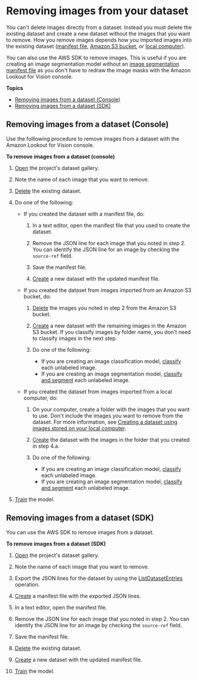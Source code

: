 # Removing images from your dataset<a name="edit-dataset-remove-images"></a>

You can't delete images directly from a dataset\. Instead you must delete the existing dataset and create a new dataset without the images that you want to remove\. How you remove images depends how you imported images into the existing dataset \([manifest file](create-dataset-use-manifest.md), [Amazon S3 bucket](create-dataset-s3.md), or [local computer](create-dataset-computer-upload.md)\)\. 

You can also use the AWS SDK to remove images\. This is useful if you are creating an image segmentation model without an [image segmentation manifest file](manifest-file-segmentation.md) as you don't have to redraw the image masks with the Amazon Lookout for Vision console\. 



**Topics**
+ [Removing images from a dataset \(Console\)](#edit-dataset-remove-images-console)
+ [Removing images from a dataset \(SDK\)](#edit-dataset-remove-images-sdk)

## Removing images from a dataset \(Console\)<a name="edit-dataset-remove-images-console"></a>

Use the folllowing procedure to remove images from a dataset with the Amazon Lookout for Vision console\.

**To remove images from a dataset \(console\)**

1. [Open](view-datasets.md) the project's dataset gallery\.

1. Note the name of each image that you want to remove\.

1. [Delete](delete-dataset.md) the existing dataset\.

1. Do one of the following:
   + If you created the dataset with a manifest file, do:

     1. In a text editor, open the manifest file that you used to create the dataset\.

     1. Remove the JSON line for each image that you noted in step 2\. You can identify the JSON line for an image by checking the `source-ref` field\.

     1. Save the manifest file\.

     1. [Create](create-dataset-use-manifest.md) a new dataset with the updated manifest file\.
   + If you created the dataset from images imported from an Amazon S3 bucket, do:

     1. [Delete](https://docs.aws.amazon.com/AmazonS3/latest/userguide/delete-objects.html) the images you noted in step 2 from the Amazon S3 bucket\.

     1. [Create](create-dataset-s3.md) a new dataset with the remaining images in the Amazon S3 bucket\. If you classify images by folder name, you don't need to classify images in the next step\. 

     1. Do one of the following:
        + If you are creating an image classification model, [classify](model-label.md) each unlabeled image\. 
        + If you are creating an image segmentation model, [classify and segment](segment-image.md) each unlabeled image\.
   + If you created the dataset from images imported from a local computer, do: 

     1. On your computer, create a folder with the images that you want to use\. Don't include the images you want to remove from the dataset\. For more information, see [Creating a dataset using images stored on your local computer](create-dataset-computer-upload.md)\.

     1. [Create](create-dataset-computer-upload.md) the dataset with the images in the folder that you created in step 4\.a\.

     1. Do one of the following:
        + If you are creating an image classification model, [classify](model-label.md) each unlabeled image\.
        + If you are creating an image segmentation model, [classify and segment](segment-image.md) each unlabeled image\.

1. [Train](model-train.md#create-model-sdk) the model\.

## Removing images from a dataset \(SDK\)<a name="edit-dataset-remove-images-sdk"></a>

You can use the AWS SDK to remove images from a dataset\. 

**To remove images from a dataset \(SDK\)**

1. [Open](view-datasets.md) the project's dataset gallery\.

1. Note the name of each image that you want to remove\.

1. Export the JSON lines for the dataset by using the [ListDatasetEntries](https://docs.aws.amazon.com/lookout-for-vision/latest/APIReference/API_ListDatasetEntries.html) operation\. 

1. [Create](manifest-files.md) a manifest file with the exported JSON lines\.

1. In a text editor, open the manifest file\.

1. Remove the JSON line for each image that you noted in step 2\. You can identify the JSON line for an image by checking the `source-ref` field\.

1. Save the manifest file\.

1. [Delete](delete-dataset.md#delete-dataset-sdk) the existing dataset\.

1. [Create](create-dataset-sdk.md) a new dataset with the updated manifest file\.

1. [Train](model-train.md) the model\.